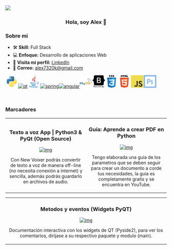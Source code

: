 
<img src="https://i.postimg.cc/s2Qn9PBd/portada-Git.jpg">
<h3 align="center">Hola, soy Alex 👋</h3>

### Sobre mi

* 🛠 **Skill:** Full Stack
* 💻 **Enfoque:** Desarrollo de aplicaciones Web
* 👔 **Visita mi perfil:** [LinkedIn](https://www.linkedin.com/in/alex7320/)
* 📧 **Correo:** alex7320k@gmail.com

<p align="left"><a href="https://www.python.org" target="_blank" rel="noreferrer"><img src="https://raw.githubusercontent.com/devicons/devicon/master/icons/python/python-original.svg" alt="python" width="40" height="40"></a><a href="https://www.qt.io/" target="_blank" rel="noreferrer"><img src="https://upload.wikimedia.org/wikipedia/commons/0/0b/Qt_logo_2016.svg" alt="qt" width="40" height="40"></a><a href="https://www.java.com" target="_blank" rel="noreferrer"><img src="https://raw.githubusercontent.com/devicons/devicon/master/icons/java/java-original.svg" alt="java" width="40" height="40"></a><a href="https://spring.io/" target="_blank" rel="noreferrer"><img src="https://www.vectorlogo.zone/logos/springio/springio-icon.svg" alt="spring" width="40" height="40"></a><a href="https://angular.io" target="_blank" rel="noreferrer"><img src="https://angular.io/assets/images/logos/angular/angular.svg" alt="angular" width="40" height="40"></a><a href="https://www.mysql.com/" target="_blank" rel="noreferrer"><img src="https://raw.githubusercontent.com/devicons/devicon/master/icons/mysql/mysql-original-wordmark.svg" alt="mysql" width="40" height="40"></a><a href="https://getbootstrap.com" target="_blank" rel="noreferrer"><img src="https://raw.githubusercontent.com/devicons/devicon/master/icons/bootstrap/bootstrap-plain-wordmark.svg" alt="bootstrap" width="40" height="40"></a><a href="https://www.w3schools.com/css/" target="_blank" rel="noreferrer"><img src="https://raw.githubusercontent.com/devicons/devicon/master/icons/css3/css3-original-wordmark.svg" alt="css3" width="40" height="40"></a><a href="https://www.w3.org/html/" target="_blank" rel="noreferrer"><img src="https://raw.githubusercontent.com/devicons/devicon/master/icons/html5/html5-original-wordmark.svg" alt="html5" width="40" height="40"></a><a href="https://developer.mozilla.org/en-US/docs/Web/JavaScript" target="_blank" rel="noreferrer"><img src="https://raw.githubusercontent.com/devicons/devicon/master/icons/javascript/javascript-original.svg" alt="javascript" width="40" height="40"></a><a href="https://www.photoshop.com/en" target="_blank" rel="noreferrer"><img src="https://raw.githubusercontent.com/devicons/devicon/master/icons/photoshop/photoshop-line.svg" alt="photoshop" width="40" height="40"></a></p>


<br>

### Marcadores

<table>
<tr>

<td width="50%">
<h3 align="center">Texto a voz App | Python3 & PyQt (Open Source)</h3>
<div align="center">
<a href="https://github.com/ALEX7320/new-voixer" target="_blank">
<img src="https://i.postimg.cc/tJ8Pbcd2/git-voixer.jpg" width="95%" alt="img">
</a>
<p>Con New Voixer podrás convertir de texto a voz de manera off-line (no necesita conexión a internet) 
y sencilla, además podrás guardarlo en archivos de audio.
</p>
</div>
</td>

<td width="50%">
<h3 align="center">Guía: Aprende a crear PDF en Python</h3>
<div align="center">
<a href="https://github.com/ALEX7320/guia-pdf-python" target="_blank">
<img src="https://i.postimg.cc/mD27yC2N/git-pdfpy.jpg" width="95%" alt="img">
</a>
<p>Tengo elaborada una guia de los parametros que se deben seguir para crear un 
documento a corde tus necesidades, la guia es completamente gratis y se encuentra en YouTube.</p>
</div>
</td>

</table>



<table  width="50%">
<tr>

<td width="50%">
<h3 align="center">Metodos y eventos (Widgets PyQT)</h3>
<div align="center">
<a href="https://github.com/ALEX7320/documentacionpyqt#metodos-y-eventos-widgets-pyqt" target="_blank">
<img src="https://i.postimg.cc/FRW3WzYt/git-qt.jpg" width="95%" alt="img" style="max-width:250px">
</a>
<p>Documentación interactiva con los widgets de QT (Pyside2), para ver 
los comentarios, dirijase a su respectivo paquete y modulo (main).

</p>
</div>
</td>

</table>



